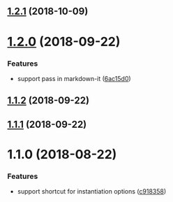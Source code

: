 <a name="1.2.1"></a>
## [1.2.1](https://github.com/ULIVZ/markdown-it-chain/compare/v1.2.0...v1.2.1) (2018-10-09)



<a name="1.2.0"></a>
# [1.2.0](https://github.com/ULIVZ/markdown-it-chain/compare/v1.1.2...v1.2.0) (2018-09-22)


### Features

* support pass in markdown-it ([6ac15d0](https://github.com/ULIVZ/markdown-it-chain/commit/6ac15d0))



<a name="1.1.2"></a>
## [1.1.2](https://github.com/ULIVZ/markdown-it-chain/compare/v1.1.1...v1.1.2) (2018-09-22)



<a name="1.1.1"></a>
## [1.1.1](https://github.com/ULIVZ/markdown-it-chain/compare/v1.1.0...v1.1.1) (2018-09-22)



<a name="1.1.0"></a>
# 1.1.0 (2018-08-22)


### Features

* support shortcut for instantiation options ([c918358](https://github.com/ULIVZ/markdown-it-chain/commit/c918358))



